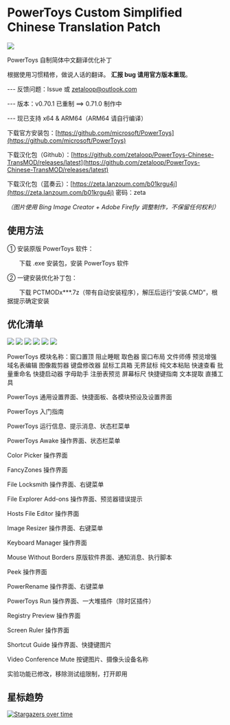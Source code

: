 # PowerToys Custom Simplified Chinese Translation Patch

<img src="https://cdn.staticaly.com/gh/zetaloop/PowerToys-Chinese-TransMOD/master/to.pic/PCTMODx11.topic.png"/>

PowerToys 自制简体中文翻译优化补丁

根据使用习惯精修，做说人话的翻译。  **汇报 bug 请用官方版本重现**。

--- 反馈问题：Issue 或 zetaloop@outlook.com

--- 版本：v0.70.1 已重制 ==> 0.71.0 制作中

--- 现已支持 x64 & ARM64（ARM64 请自行编译）

下载官方安装包：[https://github.com/microsoft/PowerToys](https://github.com/microsoft/PowerToys)

下载汉化包（Github）：[https://github.com/zetaloop/PowerToys-Chinese-TransMOD/releases/latest](https://github.com/zetaloop/PowerToys-Chinese-TransMOD/releases/latest)

下载汉化包（蓝奏云）：[https://zeta.lanzoum.com/b01krgu4j](https://zeta.lanzoum.com/b01krgu4j) 密码：zeta

_（图片使用 Bing Image Creator + Adobe Firefly 调整制作，不保留任何权利）_

## 使用方法

① 安装原版 PowerToys 软件：

　　下载 .exe 安装包，安装 PowerToys 软件

② 一键安装优化补丁包：

　　下载 PCTMODx***.7z（带有自动安装程序），解压后运行“安装.CMD”，根据提示确定安装

## 优化清单

<img src="https://cdn.staticaly.com/gh/zetaloop/PowerToys-Chinese-TransMOD/master/to.pic/000.png"/>
<img src="https://cdn.staticaly.com/gh/zetaloop/PowerToys-Chinese-TransMOD/master/to.pic/001.png"/>
<img src="https://cdn.staticaly.com/gh/zetaloop/PowerToys-Chinese-TransMOD/master/to.pic/002.png"/>
<img src="https://cdn.staticaly.com/gh/zetaloop/PowerToys-Chinese-TransMOD/master/to.pic/003.png"/>
<img src="https://cdn.staticaly.com/gh/zetaloop/PowerToys-Chinese-TransMOD/master/to.pic/004.png"/>
<img src="https://cdn.staticaly.com/gh/zetaloop/PowerToys-Chinese-TransMOD/master/to.pic/005.png"/>

PowerToys 模块名称：窗口置顶 阻止睡眠 取色器 窗口布局 文件师傅 预览增强 域名表编辑 图像裁剪器 键盘修改器 鼠标工具箱 无界鼠标 纯文本粘贴 快速查看 批量重命名 快捷启动器 字母助手 注册表预览 屏幕标尺 快捷键指南 文本提取 直播工具

PowerToys 通用设置界面、快捷面板、各模块预设及设置界面

PowerToys 入门指南

PowerToys 运行信息、提示消息、状态栏菜单

PowerToys Awake 操作界面、状态栏菜单

Color Picker 操作界面

FancyZones 操作界面

File Locksmith 操作界面、右键菜单

File Explorer Add-ons 操作界面、预览器错误提示

Hosts File Editor 操作界面

Image Resizer 操作界面、右键菜单

Keyboard Manager 操作界面

Mouse Without Borders 原版软件界面、通知消息、执行脚本

Peek 操作界面

PowerRename 操作界面、右键菜单

PowerToys Run 操作界面、一大堆插件（除时区插件）

Registry Preview 操作界面

Screen Ruler 操作界面

Shortcut Guide 操作界面、快捷键图片

Video Conference Mute 按键图片、摄像头设备名称

实验功能已修改，移除测试组限制，打开即用

## 星标趋势

[![Stargazers over time](https://starchart.cc/zetaloop/PowerToys-Chinese-TransMOD.svg)](https://starchart.cc/zetaloop/PowerToys-Chinese-TransMOD)
